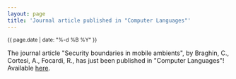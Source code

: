 ```yaml
---
layout: page
title: 'Journal article published in "Computer Languages"'
---
```


<small>{{ page.date | date: "%-d %B %Y" }}</small>

The journal article "Security boundaries in mobile ambients", by Braghin, C., Cortesi, A., Focardi, R., has just been published in "Computer Languages"! Available [here](https://doi.org/10.1016/S0096-0551(02)00009-7).
